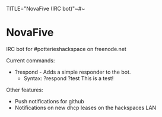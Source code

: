 TITLE="NovaFive (IRC bot)"~#~

NovaFive
=========

IRC bot for #potterieshackspace on freenode.net

Current commands:

- ?respond - Adds a simple responder to the bot.
  - Syntax: ?respond ?test This is a test!

Other features:

- Push notifications for github
- Notifications on new dhcp leases on the hackspaces LAN
